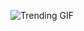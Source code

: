 
<!-- GIF_SECTION -->
![Trending GIF](https://media2.giphy.com/media/v1.Y2lkPThiYjIxNzcyNDNoemVsY2VyZncweWpqdDlvbjBkbzkwM3J6YXV2MWg1MmJrZmhpbSZlcD12MV9naWZzX3NlYXJjaCZjdD1n/RClGu1eVAdt2dmXQKI/giphy.gif)
<!-- END_GIF_SECTION -->
